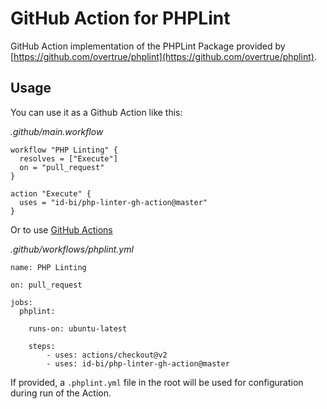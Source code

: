 # GitHub Action for PHPLint

GitHub Action implementation of the PHPLint Package provided by [https://github.com/overtrue/phplint](https://github.com/overtrue/phplint).

## Usage

You can use it as a Github Action like this:

_.github/main.workflow_
```
workflow "PHP Linting" {
  resolves = ["Execute"]
  on = "pull_request"
}

action "Execute" {
  uses = "id-bi/php-linter-gh-action@master"
}

```

Or to use [GitHub Actions](https://github.com/features/actions)

_.github/workflows/phplint.yml_

```
name: PHP Linting

on: pull_request

jobs:
  phplint:

    runs-on: ubuntu-latest

    steps:
        - uses: actions/checkout@v2
        - uses: id-bi/php-linter-gh-action@master

```

If provided, a `.phplint.yml` file in the root will be used for configuration during run of the Action.